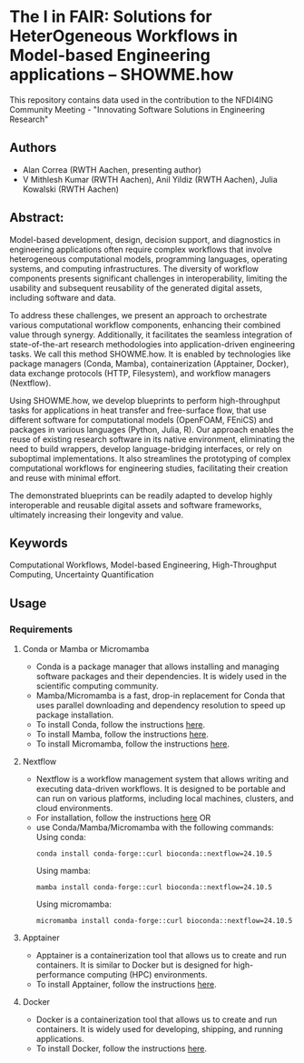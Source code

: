 # The I in FAIR: Solutions for HeterOgeneous Workflows in Model-based Engineering applications – SHOWME.how
This repository contains data used in the contribution to the NFDI4ING Community Meeting - "Innovating Software Solutions in Engineering Research"

## Authors
- Alan Correa (RWTH Aachen, presenting author)
- V Mithlesh Kumar (RWTH Aachen), Anil Yildiz (RWTH Aachen), Julia Kowalski (RWTH Aachen)


## Abstract:

Model-based development, design, decision support, and diagnostics in engineering applications often require complex workflows that involve heterogeneous computational models, programming languages, operating systems, and computing infrastructures. The diversity of workflow components presents significant challenges in interoperability, limiting the usability and subsequent reusability of the generated digital assets, including software and data.

To address these challenges, we present an approach to orchestrate various computational workflow components, enhancing their combined value through synergy. Additionally, it facilitates the seamless integration of state-of-the-art research methodologies into application-driven engineering tasks. We call this method SHOWME.how. It is enabled by technologies like package managers (Conda, Mamba), containerization (Apptainer, Docker), data exchange protocols (HTTP, Filesystem), and workflow managers (Nextflow).

Using SHOWME.how, we develop blueprints to perform high-throughput tasks for applications in heat transfer and free-surface flow, that use different software for computational models (OpenFOAM, FEniCS) and packages in various languages (Python, Julia, R). Our approach enables the reuse of existing research software in its native environment, eliminating the need to build wrappers, develop language-bridging interfaces, or rely on suboptimal implementations. It also streamlines the prototyping of complex computational workflows for engineering studies,  facilitating their creation and reuse with minimal effort.

The demonstrated blueprints can be readily adapted to develop highly interoperable and reusable digital assets and software frameworks, ultimately increasing their longevity and value.

## Keywords
Computational Workflows, Model-based Engineering, High-Throughput Computing, Uncertainty Quantification


## Usage

### Requirements

1. Conda or Mamba or Micromamba
    - Conda is a package manager that allows installing and managing software packages and their dependencies. It is widely used in the scientific computing community.
    - Mamba/Micromamba is a fast, drop-in replacement for Conda that uses parallel downloading and dependency resolution to speed up package installation.
    - To install Conda, follow the instructions [here](https://docs.conda.io/projects/conda/en/latest/user-guide/install/index.html).
    - To install Mamba, follow the instructions [here](https://github.com/conda-forge/miniforge#install).
    - To install Micromamba, follow the instructions [here](https://mamba.readthedocs.io/en/latest/installation/micromamba-installation.html#automatic-install).
2. Nextflow 
    - Nextflow is a workflow management system that allows writing and executing   data-driven workflows. It is designed to be portable and can run on various platforms, including local machines, clusters, and cloud environments. 
    - For installation, follow the instructions [here](https://www.nextflow.io/docs/latest/getstarted.html#installation) OR
    - use Conda/Mamba/Micromamba with the following commands:
        Using conda:  
        ```
        conda install conda-forge::curl bioconda::nextflow=24.10.5
        ```
        Using mamba:  
        ```
        mamba install conda-forge::curl bioconda::nextflow=24.10.5
        ```
        Using micromamba:  
        ```
        micromamba install conda-forge::curl bioconda::nextflow=24.10.5
        ```

3. Apptainer
   - Apptainer is a containerization tool that allows us to create and run containers. It is similar to Docker but is designed for high-performance computing (HPC) environments.
   - To install Apptainer, follow the instructions [here](https://apptainer.org/docs/admin/latest/installation.html#installing-apptainer).
  
4. Docker
   - Docker is a containerization tool that allows us to create and run containers. It is widely used for developing, shipping, and running applications.
   - To install Docker, follow the instructions [here](https://docs.docker.com/get-docker/).
